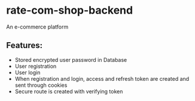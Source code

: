 # rate-com-shop-backend

An e-commerce platform

Features:
-

- Stored encrypted user password in Database
- User registration
- User login
- When registration and login, access and refresh token are created and sent through cookies
- Secure route is created with verifying token